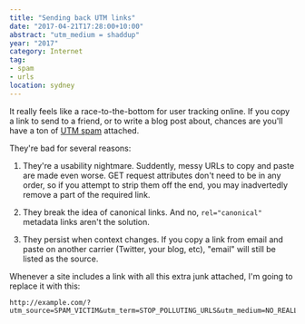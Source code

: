 ```yaml
---
title: "Sending back UTM links"
date: "2017-04-21T17:28:00+10:00"
abstract: "utm_medium = shaddup"
year: "2017"
category: Internet
tag:
- spam
- urls
location: sydney
---
```

It really feels like a race-to-the-bottom for user tracking online. If you copy a link to send to a friend, or to write a blog post about, chances are you'll have a ton of [UTM spam] attached. 

They're bad for several reasons:

1. They're a usability nightmare. Suddently, messy URLs to copy and paste are made even worse. GET request attributes don't need to be in any order, so if you attempt to strip them off the end, you may inadvertedly remove a part of the required link.

2. They break the idea of canonical links. And no, `rel="canonical"` metadata links aren't the solution.

3. They persist when context changes. If you copy a link from email and paste on another carrier (Twitter, your blog, etc), "email" will still be listed as the source. 

Whenever a site includes a link with all this extra junk attached, I'm going to replace it with this:

    http://example.com/?utm_source=SPAM_VICTIM&utm_term=STOP_POLLUTING_URLS&utm_medium=NO_REALLY&utm_campaign=STOP_UTMS&utm_content=IS_EVIL

[UTM spam]: https://ga-dev-tools.appspot.com/campaign-url-builder/

